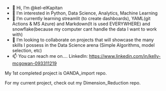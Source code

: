 - 👋 Hi, I’m @kel-elKapitan
- 👀 I’m interested in Python, Data Science, Analytics, Machine Learning
- 🌱 I’m currently learning streamlit (to create dashboards), YAML(git Actions & MS Azure) and Markdown(It is used EVERYWHERE) and snowflake(because my computer cant handle the data I want to work with)
- 💞️ I’m looking to collaborate on projects that will showcase the many skills I possess in the Data Science arena (Simple Algorithms, model selection, etc)
- 📫 You can reach me on.... LinkedIn: https://www.linkedin.com/in/kelly-mcgowan-093311219

My 1st completed project is OANDA_import repo.

For my current project, check out my Dimension_Reduction repo.

